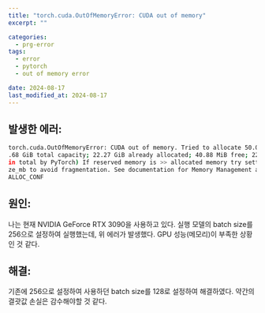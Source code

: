 ```yaml
---
title: "torch.cuda.OutOfMemoryError: CUDA out of memory"
excerpt: ""

categories:
  - prg-error
tags:
  - error
  - pytorch
  - out of memory error

date: 2024-08-17
last_modified_at: 2024-08-17
---
```


## 발생한 에러:
```bash
torch.cuda.OutOfMemoryError: CUDA out of memory. Tried to allocate 50.00 MiB (GPU 0; 23
.68 GiB total capacity; 22.27 GiB already allocated; 40.88 MiB free; 22.63 GiB reserved
in total by PyTorch) If reserved memory is >> allocated memory try setting max_split_si
ze_mb to avoid fragmentation. See documentation for Memory Management and PYTORCH_CUDA_
ALLOC_CONF
```

## 원인:
나는 현재 NVIDIA GeForce RTX 3090을 사용하고 있다. 실행 모델의 batch size를 256으로 설정하여 실행했는데, 위 에러가 발생했다. GPU 성능(메모리)이 부족한 상황인 것 같다.


## 해결:
기존에 256으로 설정하여 사용하던 batch size를 128로 설정하여 해결하였다. 약간의 결괏값 손실은 감수해야할 것 같다.